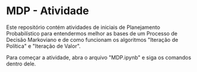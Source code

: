 # MDP - Atividade

Este repositório contém atividades de iniciais de Planejamento Probabilístico para entendermos melhor as bases de um Processo de Decisão Markoviano e de como funcionam os algoritmos "Iteração de Política" e "Iteração de Valor".

Para começar a atividade, abra o arquivo "MDP.ipynb" e siga os comandos dentro dele.